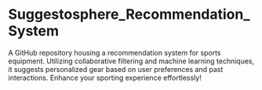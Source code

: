 # Suggestosphere_Recommendation_System
A GitHub repository housing a recommendation system for sports equipment. Utilizing collaborative filtering and machine learning techniques, it suggests personalized gear based on user preferences and past interactions. Enhance your sporting experience effortlessly!
